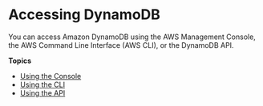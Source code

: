 # Accessing DynamoDB<a name="AccessingDynamoDB"></a>

 You can access Amazon DynamoDB using the AWS Management Console, the AWS Command Line Interface \(AWS CLI\), or the DynamoDB API\.

**Topics**
+ [Using the Console](ConsoleDynamoDB.md)
+ [Using the CLI](Tools.CLI.md)
+ [Using the API](Using.API.md)